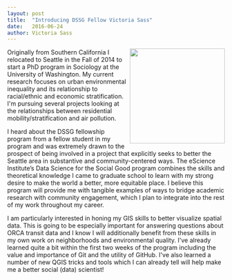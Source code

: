 ```yaml
---
layout: post
title:  "Introducing DSSG Fellow Victoria Sass"
date:   2016-06-24
author: Victoria Sass
---
```



<img src="https://soc.washington.edu/sites/soc/files/styles/large/public/images/dsc_0002.jpg?itok=t3QDGQ6-" width="220" align="right" style="PADDING-LEFT: 5px; PADDING-BOTTOM: 5px;">

Originally from Southern California I relocated to Seattle in the Fall of 2014 to start a PhD program in Sociology at the University of Washington.
My current research focuses on urban environmental inequality and its relationship to racial/ethnic and economic stratification. I'm pursuing several projects 
looking at the relationships between residential mobility/stratification and air pollution. 

I heard about the DSSG fellowship program from a fellow student in my program and was extremely drawn to the prospect of being involved in a 
project that explicitly seeks to better the Seattle area in substantive and community-centered ways. The eScience Institute’s Data Science for 
the Social Good program combines the skills and theoretical knowledge I came to graduate school to learn with my strong desire to make the world 
a better, more equitable place. I believe this program will provide me with tangible examples of ways to bridge academic research with community 
engagement, which I plan to integrate into the rest of my work throughout my career.

I am particularly interested in honing my GIS skills to better visualize spatial data. This is going to be especially important for answering
questions about ORCA transit data and I know I will additionally benefit from these skills in my own work on neighborhoods and environmental quality. 
I've already learned quite a bit within the first two weeks of the program including the value and importance of Git and the utility of GitHub. I've also 
learned a number of new QGIS tricks and tools which I can already tell will help make me a better social (data) scientist!  
